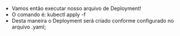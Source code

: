 * Vamos então executar nosso arquivo de Deployment!
* O comando é: kubectl apply -f
* Desta maneira o Deployment será criado conforme configurado no arquivo .yaml;